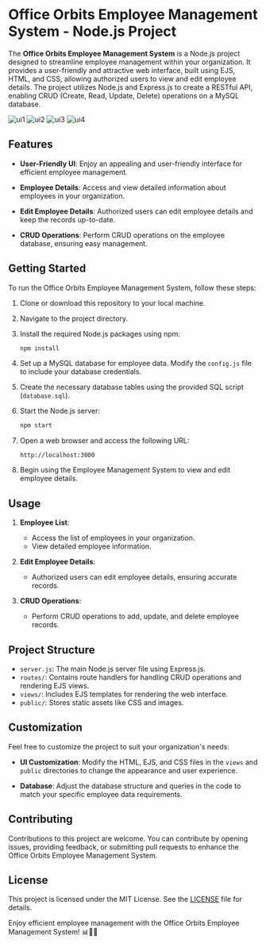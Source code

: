# Office Orbits Employee Management System - Node.js Project

The **Office Orbits Employee Management System** is a Node.js project designed to streamline employee management within your organization. It provides a user-friendly and attractive web interface, built using EJS, HTML, and CSS, allowing authorized users to view and edit employee details. The project utilizes Node.js and Express.js to create a RESTful API, enabling CRUD (Create, Read, Update, Delete) operations on a MySQL database.

![ui1](https://github.com/mohit-thakur09/OfficeOrbit/assets/82665617/d154d925-5231-4d77-9347-8f757354147f)
![ui2](https://github.com/mohit-thakur09/OfficeOrbit/assets/82665617/c7bd725f-8e4b-41e5-9604-552227e30f20)
![ui3](https://github.com/mohit-thakur09/OfficeOrbit/assets/82665617/50df86b0-fcc6-4f88-a177-30c3b02be8e2)
![ui4](https://github.com/mohit-thakur09/OfficeOrbit/assets/82665617/1d867527-6ffe-43e4-bdc8-b0b89cc3de49)


## Features

- **User-Friendly UI**: Enjoy an appealing and user-friendly interface for efficient employee management.

- **Employee Details**: Access and view detailed information about employees in your organization.

- **Edit Employee Details**: Authorized users can edit employee details and keep the records up-to-date.

- **CRUD Operations**: Perform CRUD operations on the employee database, ensuring easy management.

## Getting Started

To run the Office Orbits Employee Management System, follow these steps:

1. Clone or download this repository to your local machine.

2. Navigate to the project directory.

3. Install the required Node.js packages using npm:

   ```bash
   npm install
   ```

4. Set up a MySQL database for employee data. Modify the `config.js` file to include your database credentials.

5. Create the necessary database tables using the provided SQL script (`database.sql`).

6. Start the Node.js server:

   ```bash
   npm start
   ```

7. Open a web browser and access the following URL:

   ```
   http://localhost:3000
   ```

8. Begin using the Employee Management System to view and edit employee details.

## Usage

1. **Employee List**:
   - Access the list of employees in your organization.
   - View detailed employee information.

2. **Edit Employee Details**:
   - Authorized users can edit employee details, ensuring accurate records.

3. **CRUD Operations**:
   - Perform CRUD operations to add, update, and delete employee records.

## Project Structure

- `server.js`: The main Node.js server file using Express.js.
- `routes/`: Contains route handlers for handling CRUD operations and rendering EJS views.
- `views/`: Includes EJS templates for rendering the web interface.
- `public/`: Stores static assets like CSS and images.

## Customization

Feel free to customize the project to suit your organization's needs:

- **UI Customization**: Modify the HTML, EJS, and CSS files in the `views` and `public` directories to change the appearance and user experience.

- **Database**: Adjust the database structure and queries in the code to match your specific employee data requirements.

## Contributing

Contributions to this project are welcome. You can contribute by opening issues, providing feedback, or submitting pull requests to enhance the Office Orbits Employee Management System.

## License

This project is licensed under the MIT License. See the [LICENSE](LICENSE) file for details.

Enjoy efficient employee management with the Office Orbits Employee Management System! 📊👥🚀
